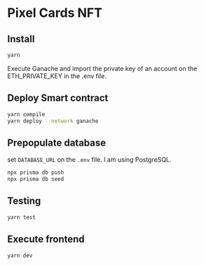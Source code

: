# Pixel Cards NFT


## Install

```bash
yarn
```

Execute Ganache and import the private key of an account on the ETH_PRIVATE_KEY in the .env file.

## Deploy Smart contract

```bash
yarn compile
yarn deploy --network ganache
```

## Prepopulate database

set `DATABASE_URL` on the `.env` file. I am using PostgreSQL.

```bash
npx prisma db push
npx prisma db seed
```

## Testing

```bash
yarn test
```

## Execute frontend

```bash
yarn dev
```
